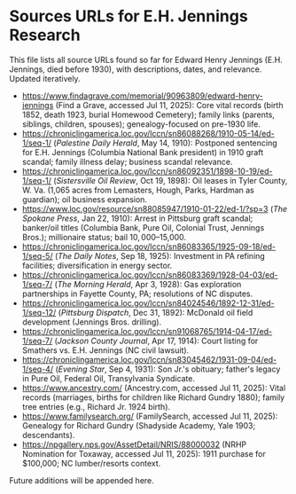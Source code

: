 # Sources URLs for E.H. Jennings Research

This file lists all source URLs found so far for Edward Henry Jennings (E.H. Jennings, died before 1930), with descriptions, dates, and relevance. Updated iteratively.

- https://www.findagrave.com/memorial/90963809/edward-henry-jennings (Find a Grave, accessed Jul 11, 2025): Core vital records (birth 1852, death 1923, burial Homewood Cemetery); family links (parents, siblings, children, spouses); genealogy-focused on pre-1930 life.
- https://chroniclingamerica.loc.gov/lccn/sn86088268/1910-05-14/ed-1/seq-1/ (*Palestine Daily Herald*, May 14, 1910): Postponed sentencing for E.H. Jennings (Columbia National Bank president) in 1910 graft scandal; family illness delay; business scandal relevance.
- https://chroniclingamerica.loc.gov/lccn/sn86092351/1898-10-19/ed-1/seq-1/ (*Sistersville Oil Review*, Oct 19, 1898): Oil leases in Tyler County, W. Va. (1,065 acres from Lemasters, Hough, Parks, Hardman as guardian); oil business expansion.
- https://www.loc.gov/resource/sn88085947/1910-01-22/ed-1/?sp=3 (*The Spokane Press*, Jan 22, 1910): Arrest in Pittsburg graft scandal; banker/oil titles (Columbia Bank, Pure Oil, Colonial Trust, Jennings Bros.); millionaire status; bail $10,000–$15,000.
- https://chroniclingamerica.loc.gov/lccn/sn86083365/1925-09-18/ed-1/seq-5/ (*The Daily Notes*, Sep 18, 1925): Investment in PA refining facilities; diversification in energy sector.
- https://chroniclingamerica.loc.gov/lccn/sn86083369/1928-04-03/ed-1/seq-7/ (*The Morning Herald*, Apr 3, 1928): Gas exploration partnerships in Fayette County, PA; resolutions of NC disputes.
- https://chroniclingamerica.loc.gov/lccn/sn84024546/1892-12-31/ed-1/seq-12/ (*Pittsburg Dispatch*, Dec 31, 1892): McDonald oil field development (Jennings Bros. drilling).
- https://chroniclingamerica.loc.gov/lccn/sn91068765/1914-04-17/ed-1/seq-7/ (*Jackson County Journal*, Apr 17, 1914): Court listing for Smathers vs. E.H. Jennings (NC civil lawsuit).
- https://chroniclingamerica.loc.gov/lccn/sn83045462/1931-09-04/ed-1/seq-4/ (*Evening Star*, Sep 4, 1931): Son Jr.'s obituary; father's legacy in Pure Oil, Federal Oil, Transylvania Syndicate.
- https://www.ancestry.com/ (Ancestry.com, accessed Jul 11, 2025): Vital records (marriages, births for children like Richard Gundry 1880); family tree entries (e.g., Richard Jr. 1924 birth).
- https://www.familysearch.org/ (FamilySearch, accessed Jul 11, 2025): Genealogy for Richard Gundry (Shadyside Academy, Yale 1903; descendants).
- https://npgallery.nps.gov/AssetDetail/NRIS/88000032 (NRHP Nomination for Toxaway, accessed Jul 11, 2025): 1911 purchase for $100,000; NC lumber/resorts context.

Future additions will be appended here.
